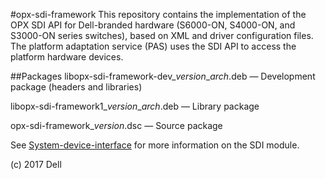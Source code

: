 #opx-sdi-framework
This repository contains the implementation of the OPX SDI API for Dell-branded hardware (S6000-ON, S4000-ON, and S3000-ON series switches), based on XML and driver configuration files. The platform adaptation service (PAS) uses the SDI API to access the platform hardware devices.  
  
##Packages
libopx-sdi-framework-dev\_*version*\_*arch*.deb — Development package (headers and libraries)

libopx-sdi-framework1\_*version*\_*arch*.deb — Library package

opx-sdi-framework\_*version*.dsc — Source package  
  
See [System-device-interface](https://github.com/open-switch/opx-docs/wiki/System-device-interface) for more information on the SDI module. 
  
(c) 2017 Dell  
